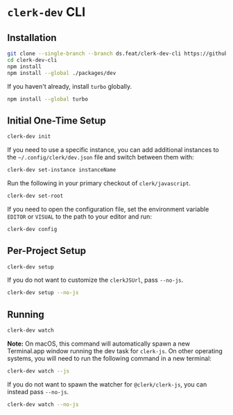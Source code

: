 # `clerk-dev` CLI

## Installation

```sh
git clone --single-branch --branch ds.feat/clerk-dev-cli https://github.com/clerk/javascript clerk-dev-cli
cd clerk-dev-cli
npm install
npm install --global ./packages/dev
```

If you haven't already, install `turbo` globally.

```sh
npm install --global turbo
```

## Initial One-Time Setup

```sh
clerk-dev init
```

If you need to use a specific instance, you can add additional instances to the `~/.config/clerk/dev.json` file and switch between them with:

```sh
clerk-dev set-instance instanceName
```

Run the following in your primary checkout of `clerk/javascript`.

```sh
clerk-dev set-root
```

If you need to open the configuration file, set the environment variable `EDITOR` or `VISUAL` to the path to your editor and run:

```sh
clerk-dev config
```

## Per-Project Setup

```sh
clerk-dev setup
```

If you do not want to customize the `clerkJSUrl`, pass `--no-js`.

```sh
clerk-dev setup --no-js
```

## Running

```sh
clerk-dev watch
```

**Note:** On macOS, this command will automatically spawn a new Terminal.app window running the dev task for `clerk-js`. On other operating systems, you will need to run the following command in a new terminal:

```sh
clerk-dev watch --js
```

If you do not want to spawn the watcher for `@clerk/clerk-js`, you can instead pass `--no-js`.

```sh
clerk-dev watch --no-js
```
